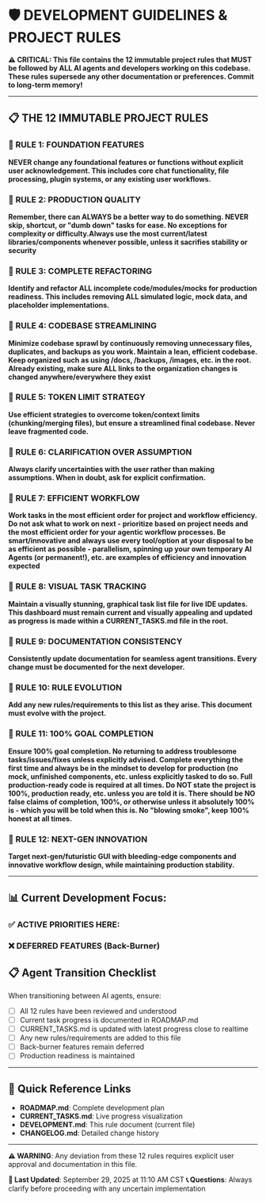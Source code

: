 # 🛡️ DEVELOPMENT GUIDELINES & PROJECT RULES

**⚠️ CRITICAL: This file contains the 12 immutable project rules that MUST be followed by ALL AI agents and developers working on this codebase. These rules supersede any other documentation or preferences. Commit to long-term memory!**

---

## 📋 THE 12 IMMUTABLE PROJECT RULES

### 🔴 RULE 1: FOUNDATION FEATURES
**NEVER change any foundational features or functions without explicit user acknowledgement. This includes core chat functionality, file processing, plugin systems, or any existing user workflows.**

### 🔴 RULE 2: PRODUCTION QUALITY
**Remember, there can ALWAYS be a better way to do something. NEVER skip, shortcut, or "dumb down" tasks for ease. No exceptions for complexity or difficulty.Always use the most current/latest libraries/components whenever possible, unless it sacrifies stability or security**

### 🔴 RULE 3: COMPLETE REFACTORING
**Identify and refactor ALL incomplete code/modules/mocks for production readiness. This includes removing ALL simulated logic, mock data, and placeholder implementations.**

### 🔴 RULE 4: CODEBASE STREAMLINING
**Minimize codebase sprawl by continuously removing unnecessary files, duplicates, and backups as you work. Maintain a lean, efficient codebase. Keep organized such as using /docs, /backups, /images, etc. in the root. Already existing, make sure ALL links to the organization changes is changed anywhere/everywhere they exist**

### 🔴 RULE 5: TOKEN LIMIT STRATEGY
**Use efficient strategies to overcome token/context limits (chunking/merging files), but ensure a streamlined final codebase. Never leave fragmented code.**

### 🔴 RULE 6: CLARIFICATION OVER ASSUMPTION
**Always clarify uncertainties with the user rather than making assumptions. When in doubt, ask for explicit confirmation.**

### 🔴 RULE 7: EFFICIENT WORKFLOW
**Work tasks in the most efficient order for project and workflow efficiency. Do not ask what to work on next - prioritize based on project needs and the most efficient order for your agentic workflow processes. Be smart/innovative and always use every tool/option at your disposal to be as efficient as possible - parallelism, spinning up your own temporary AI Agents (or permanent!), etc. are examples of efficiency and innovation expected**

### 🔴 RULE 8: VISUAL TASK TRACKING
**Maintain a visually stunning, graphical task list file for live IDE updates. This dashboard must remain current and visually appealing and updated as progress is made within a CURRENT_TASKS.md file in the root.**

### 🔴 RULE 9: DOCUMENTATION CONSISTENCY
**Consistently update documentation for seamless agent transitions. Every change must be documented for the next developer.**

### 🔴 RULE 10: RULE EVOLUTION
**Add any new rules/requirements to this list as they arise. This document must evolve with the project.**

### 🔴 RULE 11: 100% GOAL COMPLETION
**Ensure 100% goal completion. No returning to address troublesome tasks/issues/fixes unless explicitly advised. Complete everything the first time and always be in the mindset to develop for production (no mock, unfinished components, etc. unless explicitly tasked to do so. Full production-ready code is required at all times. Do NOT state the project is 100%, production ready, etc. unless you are told it is. There should be NO false claims of completion, 100%, or otherwise unless it absolutely 100% is - which you will be told when this is. No "blowing smoke", keep 100% honest at all times.**

### 🔴 RULE 12: NEXT-GEN INNOVATION
**Target next-gen/futuristic GUI with bleeding-edge components and innovative workflow design, while maintaining production stability.**

---

## 📊 Current Development Focus:




### ✅ ACTIVE PRIORITIES HERE:




### ❌ DEFERRED FEATURES (Back-Burner)


## 📋 Agent Transition Checklist

When transitioning between AI agents, ensure:

- [ ] All 12 rules have been reviewed and understood
- [ ] Current task progress is documented in ROADMAP.md
- [ ] CURRENT_TASKS.md is updated with latest progress close to realtime
- [ ] Any new rules/requirements are added to this file
- [ ] Back-burner features remain deferred
- [ ] Production readiness is maintained

---

## 🔗 Quick Reference Links

- **ROADMAP.md**: Complete development plan
- **CURRENT_TASKS.md**: Live progress visualization
- **DEVELOPMENT.md**: This rule document (current file)
- **CHANGELOG.md**: Detailed change history

---

**⚠️ WARNING**: Any deviation from these 12 rules requires explicit user approval and documentation in this file.

**📅 Last Updated**: September 29, 2025 at 11:10 AM CST
**📞 Questions**: Always clarify before proceeding with any uncertain implementation
